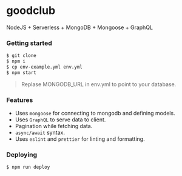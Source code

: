 # goodclub

NodeJS + Serverless + MongoDB + Mongoose + GraphQL

### Getting started

```bash
$ git clone
$ npm i
$ cp env-example.yml env.yml
$ npm start
```

> Replase MONGODB_URL in env.yml to point to your database.

### Features

- Uses `mongoose` for connecting to mongodb and defining models.
- Uses `GraphQL` to serve data to client.
- Pagination while fetching data.
- `async/await` syntax.
- Uses `eslint` and `prettier` for linting and formatting.

### Deploying

```bash
$ npm run deploy
```
